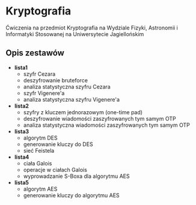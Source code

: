 # Kryptografia

Ćwiczenia na przedmiot Kryptografia na Wydziale Fizyki, Astronomii
i Informatyki Stosowanej na Uniwersytecie Jagiellońskim

## Opis zestawów

- **lista1**
    - szyfr Cezara
    - deszyfrowanie bruteforce
    - analiza statystyczna szyfru Cezara
    - szyfr Vigenere'a
    - analiza statystyczna szyfru Vigenere'a
- **lista2**
    - szyfry z kluczem jednorazowym (one-time pad)
    - deszyfrowanie wiadomości zaszyfrowanych tym samym OTP
    - analiza statystyczna wiadomości zaszyfrowanych tym samym OTP
- **lista3**
    - algorytm DES
    - generowanie kluczy do DES
    - sieć Feistela
- **lista4**
    - ciała Galois
    - operacje w ciałach Galois
    - wyprowadzanie S-Boxa dla algorytmu AES
- **lista5**
    - algorytm AES
    - generowanie kluczy do algorytmu AES

